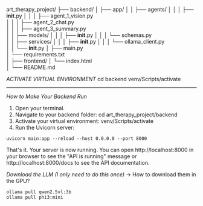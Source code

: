 art_therapy_project/
├── backend/
│   ├── app/
│   │   ├── agents/
│   │   │   ├── __init__.py
│   │   │   ├── agent_1_vision.py   
│   │   │   ├── agent_2_chat.py     
│   │   │   ├── agent_3_summary.py  
│   │   ├── models/
│   │   │   ├── __init__.py
│   │   │   └── schemas.py          
│   │   ├── services/
│   │   │   ├── __init__.py
│   │   │   └── ollama_client.py     
│   │   └── __init__.py
│   ├── main.py                      
│   └── requirements.txt            
│
├── frontend/
│   └── index.html                  
│
└── README.md   

*ACTIVATE VIRTUAL ENVIRONMENT*
cd backend
venv/Scripts/activate

----
*How to Make Your Backend Run*

1. Open your terminal.
2. Navigate to your backend folder: cd art_therapy_project/backend
3. Activate your virtual environment: venv/Scripts/activate
4. Run the Uvicorn server:
```
uvicorn main:app --reload --host 0.0.0.0 --port 8000
```
That's it. Your server is now running. You can open http://localhost:8000 in your browser to see the "API is running" message or http://localhost:8000/docs to see the API documentation.

*Download the LLM (I only need to do this once)* -> How to download them in the GPU? 
```
ollama pull qwen2.5vl:3b
ollama pull phi3:mini
```
